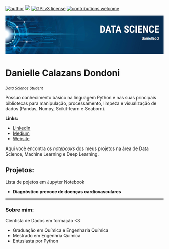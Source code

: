 [![author](https://img.shields.io/badge/author-daniellecd-red.svg)](https://www.linkedin.com/in/danielle-cd/) [![](https://img.shields.io/badge/python-3.7+-blue.svg)](https://www.python.org/downloads/release/python-365/) [![GPLv3 license](https://img.shields.io/badge/License-GPLv3-blue.svg)](http://perso.crans.org/besson/LICENSE.html) [![contributions welcome](https://img.shields.io/badge/contributions-welcome-brightgreen.svg?style=flat)](https://github.com/daniellecd/portfolio/issues)

<p align="center">
  <img src="/imagens/banner_ds.png" >
</p>

# Danielle Calazans Dondoni
<sub>*Data Science Student*

Possuo conhecimento básico na linguagem Python e nas suas principais bibliotecas para manipulação, processamento, limpeza e visualização de dados (Pandas, Numpy, Scikit-learn e Seaborn).

**Links:**
* [LinkedIn](https://www.linkedin.com/in/danielle-cd/)
* [Medium](https://medium.com/@daniellecd)
* [Website](https://daniellecd.glitch.me/)

Aqui você encontra os _notebooks_ dos meus projetos na área de Data Science, Machine Learning e Deep Learning.
## Projetos:
Lista de pojetos em Jupyter Notebook
* **Diagnóstico precoce de doenças cardiovasculares** 

---

### Sobre mim:

Cientista de Dados em formação <3

*  Graduação em Química e Engenharia Química
*  Mestrado em Engenhria Química
*  Entusiasta por Python
